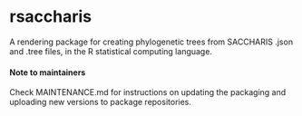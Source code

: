 # rsaccharis
A rendering package for creating phylogenetic trees from SACCHARIS .json and .tree files,
in the R statistical computing language.

#### Note to maintainers
Check MAINTENANCE.md for instructions on updating the packaging and uploading new versions 
to package repositories.